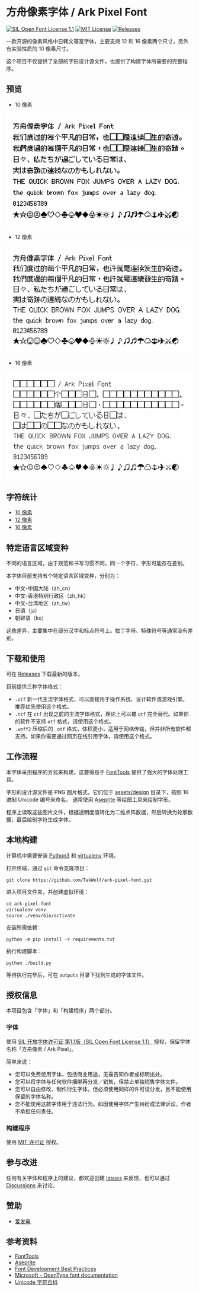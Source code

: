 # 方舟像素字体 / Ark Pixel Font

[![SIL Open Font License 1.1](https://img.shields.io/badge/license-OFL--1.1-orange)](https://scripts.sil.org/OFL)
[![MIT License](https://img.shields.io/badge/license-MIT-green)](https://opensource.org/licenses/MIT)
[![Releases](https://img.shields.io/github/v/release/TakWolf/ark-pixel-font)](https://github.com/TakWolf/ark-pixel-font/releases)

一款开源的像素风格中日韩文等宽字体，主要支持 12 和 16 像素两个尺寸，另外有实验性质的 10 像素尺寸。

这个项目不仅提供了全部的字形设计源文件，也提供了构建字体所需要的完整程序。

## 预览

- 10 像素

![preview-10px.png](docs/preview-10px.png)

- 12 像素

![preview-12px.png](docs/preview-12px.png)

- 16 像素

![preview-16px.png](docs/preview-16px.png)

## 字符统计

- [10 像素](docs/font-info-10px.md)
- [12 像素](docs/font-info-12px.md)
- [16 像素](docs/font-info-16px.md)

## 特定语言区域变种

不同的语言区域，由于规范和书写习惯不同，同一个字符，字形可能存在差别。

本字体目前支持五个特定语言区域变种，分别为：

- 中文-中国大陆（zh_cn）
- 中文-香港特别行政区（zh_hk）
- 中文-台湾地区（zh_tw）
- 日语（ja）
- 朝鲜语（ko）

这些差异，主要集中在部分汉字和标点符号上。拉丁字母、特殊符号等通常没有差别。

## 下载和使用

可在 [Releases](https://github.com/TakWolf/ark-pixel-font/releases) 下载最新的版本。

目前提供三种字体格式：

- `.otf` 新一代主流字体格式，可以直接用于操作系统、设计软件或游戏引擎。推荐优先使用这个格式。
- `.ttf` 在 `otf` 出现之前的主流字体格式，理论上可以被 `otf` 完全替代。如果你的软件不支持 `otf` 格式，请使用这个格式。
- `.woff2` 压缩后的 `.otf` 格式，体积更小，适用于网络传输，但并非所有软件都支持。如果你需要通过网页在线引用字体，请使用这个格式。

## 工作流程

本字体采用程序的方式来构建。这要得益于 [FontTools](https://github.com/fonttools/fonttools) 提供了强大的字体处理工具。

字形的设计源文件是 PNG 图片格式，它们位于 [assets/design](assets/design) 目录下，按照 16 进制 Unicode 编号来命名。
通常使用 [Aseprite](https://github.com/aseprite/aseprite) 等绘图工具来绘制字形。

程序上读取这些图片文件，根据透明度值转化为二维点阵数据，然后转换为轮廓数据，最后绘制字符生成字体。

## 本地构建

计算机中需要安装 [Python3](https://www.python.org/) 和 [virtualenv](https://github.com/pypa/virtualenv) 环境。

打开终端，通过 `git` 命令克隆项目：

```commandline
git clone https://github.com/TakWolf/ark-pixel-font.git
```

进入项目文件夹，并创建虚拟环境：

```commandline
cd ark-pixel-font
virtualenv venv
source ./venv/bin/activate
```

安装所需依赖：

```commandline
python -m pip install -r requirements.txt
```

执行构建脚本：

```
python ./build.py
```

等待执行完毕后，可在 `outputs` 目录下找到生成的字体文件。

## 授权信息

本项目包含「字体」和「构建程序」两个部分。

### 字体

使用 [SIL 开放字体许可证 第1.1版（SIL Open Font License 1.1）](LICENSE-OFL) 授权，保留字体名称「方舟像素 / Ark Pixel」。

简单来说：

- 您可以免费使用字体，包括商业用途，无需告知作者或标明出处。
- 您可以将字体与任何软件捆绑再分发／销售，但禁止单独销售字体文件。
- 您可以自由修改、制作衍生字体，但必须使用同样的许可证分发，且不能使用保留的字体名称。
- 您不能使用这款字体用于违法行为。如因使用字体产生纠纷或法律诉讼，作者不承担任何责任。

### 构建程序

使用 [MIT 许可证](LICENSE-MIT) 授权。

 ## 参与改进

任何有关字体和程序上的建议，都欢迎创建 [Issues](https://github.com/TakWolf/ark-pixel-font/issues) 来反馈，也可以通过 [Discussions](https://github.com/TakWolf/ark-pixel-font/discussions) 来讨论。

## 赞助

- [爱发电](https://afdian.net/@takwolf)

## 参考资料

- [FontTools](https://github.com/fonttools/fonttools)
- [Aseprite](https://github.com/aseprite/aseprite)
- [Font Development Best Practices](http://silnrsi.github.io/FDBP/)
- [Microsoft - OpenType font documentation](https://docs.microsoft.com/en-us/typography/opentype/)
- [Unicode 字符百科](https://unicode-table.com/)
